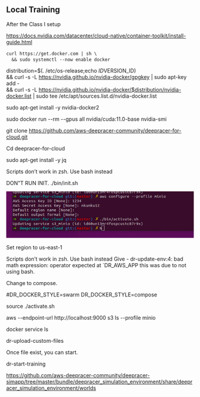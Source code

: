 

## Local Training

After the Class I setup 



https://docs.nvidia.com/datacenter/cloud-native/container-toolkit/install-guide.html

```
curl https://get.docker.com | sh \
  && sudo systemctl --now enable docker
```

distribution=$(. /etc/os-release;echo $ID$VERSION_ID) \
   && curl -s -L https://nvidia.github.io/nvidia-docker/gpgkey | sudo apt-key add - \
   && curl -s -L https://nvidia.github.io/nvidia-docker/$distribution/nvidia-docker.list | sudo tee /etc/apt/sources.list.d/nvidia-docker.list


sudo apt-get install -y nvidia-docker2


sudo docker run --rm --gpus all nvidia/cuda:11.0-base nvidia-smi




git clone https://github.com/aws-deepracer-community/deepracer-for-cloud.git


Cd deepracer-for-cloud

sudo apt-get install -y jq



Scripts don’t work in zsh.  Use bash instead

DON”T RUN INIT.
./bin/init.sh

![](./images/image1.png)

Set region to us-east-1

Scripts don’t work in zsh.  Use bash instead
Give - dr-update-env:4: bad math expression: operator expected at `DR_AWS_APP this was due to not using bash.

Change to compose.

#DR_DOCKER_STYLE=swarm
DR_DOCKER_STYLE=compose



source ./activate.sh



aws --endpoint-url http://localhost:9000 s3 ls --profile minio



docker service ls

dr-upload-custom-files

Once file exist, you can start.

dr-start-training


https://github.com/aws-deepracer-community/deepracer-simapp/tree/master/bundle/deepracer_simulation_environment/share/deepracer_simulation_environment/worlds
